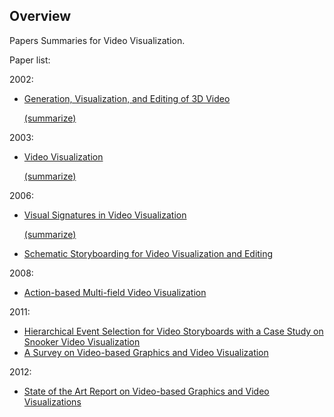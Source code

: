 ## Overview

Papers Summaries for Video Visualization.

Paper list:

2002:
- [Generation, Visualization, and Editing of 3D Video](http://vision.kuee.kyoto-u.ac.jp/__STATIC__/japanese/happyou/pdf/Matsuyama_2002_IC_46.pdf)

  [(summarize)](https://github.com/qiuyue1993/Notes/blob/master/Video%20Visualization/Paper_Summarize/Generation-Visualization-and-Editing-of-3D-Video.md)

2003:
- [Video Visualization](http://citeseerx.ist.psu.edu/viewdoc/download?doi=10.1.1.63.1648&rep=rep1&type=pdf)

  [(summarize)](https://github.com/qiuyue1993/Notes/blob/master/Video%20Visualization/Paper_Summarize/Video-Visualization.md)

2006:
- [Visual Signatures in Video Visualization](https://www.researchgate.net/profile/Rathiah_Hashim/publication/3411294_Visual_Signatures_in_Video_Visualization/links/5438569a0cf204cab1d6d3ab/Visual-Signatures-in-Video-Visualization.pdf)
   
  [(summarize)](https://github.com/qiuyue1993/Notes/blob/master/Video%20Visualization/Paper_Summarize/Visual-Signatures-in-Video-Visualization.md)

- [Schematic Storyboarding for Video Visualization and Editing](http://grail.cs.washington.edu/projects/storyboards/paper/review-4-19.pdf)

2008:
- [Action-based Multi-field Video Visualization](http://citeseerx.ist.psu.edu/viewdoc/download?doi=10.1.1.230.2910&rep=rep1&type=pdf)

2011:
- [Hierarchical Event Selection for Video Storyboards with a Case Study on Snooker Video Visualization](http://eprints.uwe.ac.uk/25414/1/2011_visweek_draft.pdf) 
- [A Survey on Video-based Graphics and Video Visualization](http://citeseerx.ist.psu.edu/viewdoc/download?doi=10.1.1.222.3072&rep=rep1&type=pdf)

2012:
- [State of the Art Report on Video-based Graphics and Video Visualizations](https://core.ac.uk/download/pdf/78853940.pdf)
